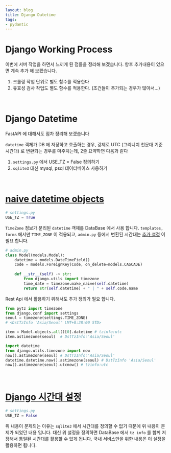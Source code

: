 ```yaml
---
layout: blog
title: Django Datetime
tags:
- pydantic
---
```


# Django Working Process

이번에 서버 작업을 하면서 느끼게 된 점들을 정리해 보겠습니다. 
향후 추가내용이 있으면 계속 추가 해 보겠습니다.

1. 크롤링 작업 단위로 별도 함수를 적용한다
2. 유효성 검사 작업도 별도 함수를 적용한다. (조건들이 추가되는 경우가 많아서...)

<br/>

# Django Datetime

FastAPI 에 대해서도 점차 정리해 보겠습니다

`datetime` 객체가 DB 에 저장하고 호출하는 경우, 강제로 <span style="color:var(--accent);">UTC (그리니치 천문대 기준 시간대)</span> 로 변환되는 경우를 마주치는데, 2줄 요약하면 다음과 같다 
1. `settings.py` 에서 <span style="color:var(--strong);">USE_TZ = False</span> 정의하기
2. `sqlite3` 대신 <span style="color:var(--accent);">mysql, psql</span> 데이터베이스 사용하기

<br/>

# [naive datetime objects](https://docs.djangoproject.com/en/4.0/topics/i18n/timezones/#interpretation-of-naive-datetime-objects)

```python
# settings.py
USE_TZ = True
```

`TimeZone` 정보가 분리된 `datetime` 객체를 DataBase 에서 사용 합니다. `templates, forms` 에서만 `TIME_ZONE` 이 적용되고, `admin.py` 등에서 변환된 시간대는 [추가 설정](https://docs.djangoproject.com/en/4.0/ref/utils/#django.utils.timezone.make_naive) 이 필요 합니다.

```python
# admin.py
class Model(models.Model):
    datetime = models.DateTimeField()
    code = models.ForeignKey(Code, on_delete=models.CASCADE)
    
    def __str__(self) -> str:
        from django.utils import timezone
        time_date = timezone.make_naive(self.datetime)
        return str(self.datetime) + " | " + self.code.name
```

Rest Api 에서 활용하기 위해서도 추가 정의가 필요 합니다.

```python
from pytz import timezone
from django.conf import settings
seoul = timezone(settings.TIME_ZONE) 
# <DstTzInfo 'Asia/Seoul' LMT+8:28:00 STD>

item = Model.objects.all()[0].datetime # tzinfo:utc
item.astimezone(seoul)  # DstTzInfo:'Asia/Seoul'

import datetime
from django.utils.timezone import now
now().astimezone(seoul) # DstTzInfo:'Asia/Seoul'
datetime.datetime.now().astimezone(seoul) # DstTzInfo 'Asia/Seoul'
now().astimezone(seoul).utcnow() # tzinfo:utc
```

<br/>

# [Django 시간대 설정](https://jupiny.com/2016/10/05/model-datetimefield-in-korean/)

```python
# settings.py
USE_TZ = False
```

위 내용이 문제되는 이유는 `sqlite3` 에서 시간대를 정의할 수 없기 때문에 위 내용이 문제가 되었던 내용 입니다. 대신 위 설정을 정의하면 DataBase 에서 `tz info` 를 함께 저장해서 통일된 시간대를 활용할 수 있게 됩니다. 국내 서비스만을 위한 내용은 이 설정을 활용하면 됩니다.
